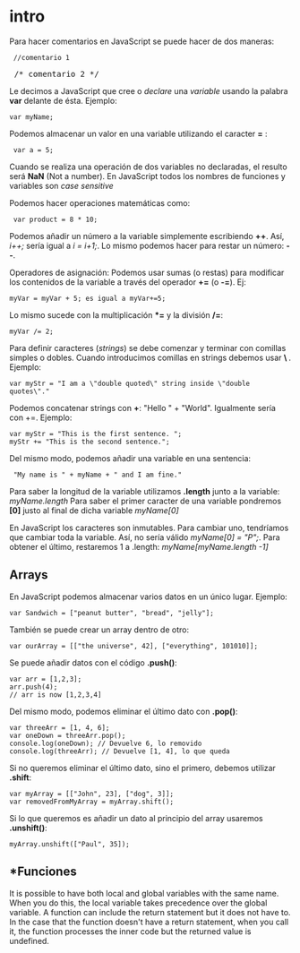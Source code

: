 # intro
Para hacer comentarios en JavaScript se puede hacer de dos maneras:
<pre><code> //comentario 1 </pre></code>
<pre></code> /* comentario 2 */ </pre></code>

Le decimos a JavaScript que cree o <i>declare</i> una <i>variable</i> usando la palabra <b>var</b> delante de ésta. Ejemplo:
<pre><code>var myName;</pre></code>
Podemos almacenar un valor en una variable utilizando el caracter <b>=</b> :
<pre><code> var a = 5; </pre></code>

Cuando se realiza una operación de dos variables no declaradas, el resulto será <b>NaN</b> (Not a number).
En JavaScript todos los nombres de funciones y variables son <i>case sensitive</i>

Podemos hacer operaciones matemáticas como:
<pre><code> var product = 8 * 10;</pre></code>

Podemos añadir un número a la variable simplemente escribiendo <b>++</b>. Así, <i>i++;</i> sería igual a <i>i = i+1;</i>.
Lo mismo podemos hacer para restar un número: <b>--</b>. 

Operadores de asignación: Podemos usar sumas (o restas) para modificar los contenidos de la variable a través del operador <b>+=</b> (o <b>-=</b>). Ej:
<pre><code>myVar = myVar + 5; es igual a myVar+=5;</pre></code>
Lo mismo sucede con la multiplicación <b>*=</b> y la división <b>/=</b>:
<pre><code>myVar /= 2;</pre></code>

Para definir caracteres (<i>strings</i>) se debe comenzar y terminar con comillas simples o dobles. Cuando introducimos comillas en strings debemos usar <b> \ </b>. Ejemplo:
<pre><code>var myStr = "I am a \"double quoted\" string inside \"double quotes\"."</pre></code>

Podemos concatenar strings con <b>+</b>: "Hello " + "World". Igualmente sería con +=. Ejemplo:
<pre><code>var myStr = "This is the first sentence. ";
myStr += "This is the second sentence.";</pre></code>
Del mismo modo, podemos añadir una variable en una sentencia:
<pre><code> "My name is " + myName + " and I am fine."</pre></code>

Para saber la longitud de la variable utilizamos <b>.length</b> junto a la variable: <i>myName.length</i>
Para saber el primer caracter de una variable pondremos <b>[0]</b> justo al final de dicha variable <i>myName[0]</i>

En JavaScript los caracteres son inmutables. Para cambiar uno, tendríamos que cambiar toda la variable. Así, no sería válido <i>myName[0] = "P";</i>. Para obtener el último, restaremos 1 a .length: <i>myName[myName.length -1]</i>

Arrays
----

En JavaScript podemos almacenar varios datos en un único lugar. Ejemplo:
<pre><code>var Sandwich = ["peanut butter", "bread", "jelly"];</pre></code>
También se puede crear un array dentro de otro:
<pre><code>var ourArray = [["the universe", 42], ["everything", 101010]];</pre></code>

Se puede añadir datos con el código <b>.push()</b>:
<pre><code>var arr = [1,2,3];
arr.push(4);
// arr is now [1,2,3,4]</pre></code>
Del mismo modo, podemos eliminar el último dato con <b>.pop()</b>:
<pre><code>var threeArr = [1, 4, 6];
var oneDown = threeArr.pop();
console.log(oneDown); // Devuelve 6, lo removido
console.log(threeArr); // Devuelve [1, 4], lo que queda</pre></code>
Si no queremos eliminar el último dato, sino el primero, debemos utilizar <b>.shift</b>:
<pre><code>var myArray = [["John", 23], ["dog", 3]];
var removedFromMyArray = myArray.shift();</pre></code>
Si lo que queremos es añadir un dato al principio del array usaremos <b>.unshift()</b>:
<pre><code>myArray.unshift(["Paul", 35]);</pre></code>

*Funciones
---

It is possible to have both local and global variables with the same name. When you do this, the local variable takes precedence over the global variable.
A function can include the return statement but it does not have to. In the case that the function doesn't have a return statement, when you call it, the function processes the inner code but the returned value is undefined.

